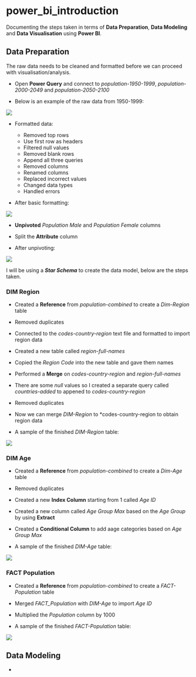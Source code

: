 # power_bi_introduction

Documenting the steps taken in terms of **Data Preparation**, **Data Modeling** and **Data Visualisation** using **Power BI**.

## **Data Preparation**

The raw data needs to be cleaned and formatted before we can proceed with visualisation/analysis.

- Open **Power Query** and connect to *population-1950-1999*, *population-2000-2049* and *population-2050-2100*

- Below is an example of the raw data from 1950-1999:

![](https://github.com/latiful-hassan/power_bi_introduction/blob/main/first_project_screenshots/population-1950-1999_raw.png)

- Formatted data:
  * Removed top rows
  * Use first row as headers
  * Filtered null values
  * Removed blank rows
  * Append all three queries
  * Removed columns
  * Renamed columns
  * Replaced incorrect values
  * Changed data types
  * Handled errors

- After basic formatting:

![](https://github.com/latiful-hassan/power_bi_introduction/blob/main/first_project_screenshots/population_combined_formatted_p1.png)

- **Unpivoted** *Population Male* and *Population Female* columns
- Split the **Attribute** column 

- After unpivoting:

![](https://github.com/latiful-hassan/power_bi_introduction/blob/main/first_project_screenshots/unpivot.png)

I will be using a ***Star Schema*** to create the data model, below are the steps taken.

### DIM Region

- Created a **Reference** from *population-combined* to create a *Dim-Region* table
- Removed duplicates
- Connected to the *codes-country-region* text file and formatted to import region data
- Created a new table called *region-full-names*
- Copied the *Region Code* into the new table and gave them names
- Performed a **Merge** on *codes-country-region* and *region-full-names*
- There are some *null* values so I created a separate query called *countries-added* to appened to *codes-country-region*
- Removed duplicates
- Now we can merge *DIM-Region* to *codes-country-region to obtain region data

- A sample of the finished *DIM-Region* table:

![](https://github.com/latiful-hassan/power_bi_introduction/blob/main/first_project_screenshots/dim_region.png)

### DIM Age

- Created a **Reference** from *population-combined* to create a *Dim-Age* table
- Removed duplicates
- Created a new **Index Column** starting from 1 called *Age ID*
- Created a new column called *Age Group Max* based on the *Age Group* by using **Extract**
- Created a **Conditional Column** to add aage categories based on *Age Group Max*

- A sample of the finished *DIM-Age* table:

![](https://github.com/latiful-hassan/power_bi_introduction/blob/main/first_project_screenshots/dim_age.png)

### FACT Population

- Created a **Reference** from *population-combined* to create a *FACT-Population* table
- Merged *FACT_Population* with *DIM-Age* to import *Age ID*
- Multiplied the *Population* column by 1000

- A sample of the finished *FACT-Population* table:

![](https://github.com/latiful-hassan/power_bi_introduction/blob/main/first_project_screenshots/FACT_population.png)

## **Data Modeling**

- 

